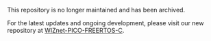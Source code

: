 This repository is no longer maintained and has been archived.

For the latest updates and ongoing development, please visit our new repository at [WIZnet-PICO-FREERTOS-C][link-wiznet-pico-freertos-c].

<!--
Link
-->

[link-wiznet-pico-freertos-c]: https://github.com/WIZnet-ioNIC/WIZnet-PICO-FREERTOS-C
